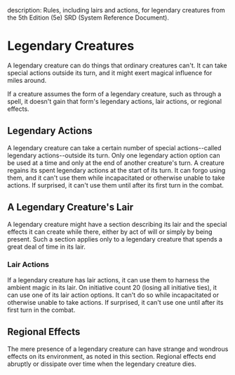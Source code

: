 description: Rules, including lairs and actions, for legendary creatures from the 5th Edition (5e) SRD (System Reference Document).

# Legendary Creatures 
A legendary creature can do things that ordinary creatures can't. It can take special actions outside its turn, and it might exert magical influence for miles around.

If a creature assumes the form of a legendary creature, such as through a spell, it doesn't gain that form's legendary actions, lair actions, or regional effects. 

## Legendary Actions 
A legendary creature can take a certain number of special actions--called legendary actions--outside its turn. Only one legendary action option can be used at a time and only at the end of another creature's turn. A creature regains its spent legendary actions at the start of its turn. It can forgo using them, and it can't use them while incapacitated or otherwise unable to take actions. If surprised, it can't use them until after its first turn in the combat. 

## A Legendary Creature's Lair 
A legendary creature might have a section describing its lair and the special effects it can create while there, either by act of will or simply by being present. Such a section applies only to a legendary creature that spends a great deal of time in its lair. 

### Lair Actions 
If a legendary creature has lair actions, it can use them to harness the ambient magic in its lair. On initiative count 20 (losing all initiative ties), it can use one of its lair action options. It can't do so while incapacitated or otherwise unable to take actions. If surprised, it can't use one until after its first turn in the combat. 

## Regional Effects 
The mere presence of a legendary creature can have strange and wondrous effects on its environment, as noted in this section. Regional effects end abruptly or dissipate over time when the legendary creature dies.
